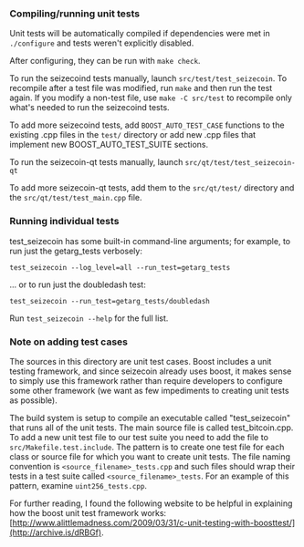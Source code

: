 ### Compiling/running unit tests

Unit tests will be automatically compiled if dependencies were met in `./configure`
and tests weren't explicitly disabled.

After configuring, they can be run with `make check`.

To run the seizecoind tests manually, launch `src/test/test_seizecoin`. To recompile
after a test file was modified, run `make` and then run the test again. If you
modify a non-test file, use `make -C src/test` to recompile only what's needed
to run the seizecoind tests.

To add more seizecoind tests, add `BOOST_AUTO_TEST_CASE` functions to the existing
.cpp files in the `test/` directory or add new .cpp files that
implement new BOOST_AUTO_TEST_SUITE sections.

To run the seizecoin-qt tests manually, launch `src/qt/test/test_seizecoin-qt`

To add more seizecoin-qt tests, add them to the `src/qt/test/` directory and
the `src/qt/test/test_main.cpp` file.

### Running individual tests

test_seizecoin has some built-in command-line arguments; for
example, to run just the getarg_tests verbosely:

    test_seizecoin --log_level=all --run_test=getarg_tests

... or to run just the doubledash test:

    test_seizecoin --run_test=getarg_tests/doubledash

Run `test_seizecoin --help` for the full list.

### Note on adding test cases

The sources in this directory are unit test cases.  Boost includes a
unit testing framework, and since seizecoin already uses boost, it makes
sense to simply use this framework rather than require developers to
configure some other framework (we want as few impediments to creating
unit tests as possible).

The build system is setup to compile an executable called "test_seizecoin"
that runs all of the unit tests.  The main source file is called
test_bitcoin.cpp. To add a new unit test file to our test suite you need
to add the file to `src/Makefile.test.include`. The pattern is to create
one test file for each class or source file for which you want to create
unit tests.  The file naming convention is `<source_filename>_tests.cpp`
and such files should wrap their tests in a test suite
called `<source_filename>_tests`. For an example of this pattern,
examine `uint256_tests.cpp`.

For further reading, I found the following website to be helpful in
explaining how the boost unit test framework works:
[http://www.alittlemadness.com/2009/03/31/c-unit-testing-with-boosttest/](http://archive.is/dRBGf).
